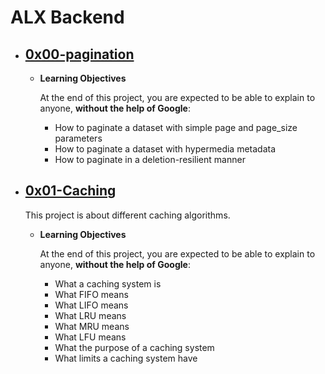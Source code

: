 # ALX Backend

- ## [0x00-pagination](./0x00-pagination/)
  
  - **Learning Objectives**
  
    At the end of this project, you are expected to be able to explain to anyone, **without the help of Google**:

    - How to paginate a dataset with simple page and page_size parameters
    - How to paginate a dataset with hypermedia metadata
    - How to paginate in a deletion-resilient manner

- ## [0x01-Caching](./0x01-caching/)
  
  This project is about different caching algorithms.

  - **Learning Objectives**

    At the end of this project, you are expected to be able to explain to anyone, **without the help of Google**:

    - What a caching system is
    - What FIFO means
    - What LIFO means
    - What LRU means
    - What MRU means
    - What LFU means
    - What the purpose of a caching system
    - What limits a caching system have
